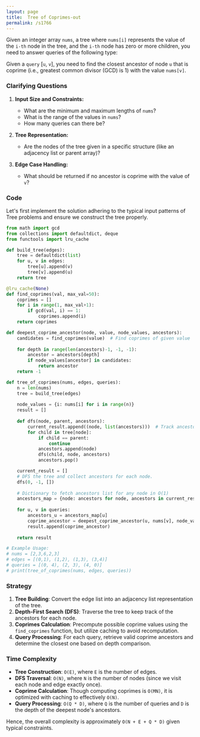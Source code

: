 ```yaml
---
layout: page
title:  Tree of Coprimes-out
permalink: /s1766
---
```

Given an integer array `nums`, a tree where `nums[i]` represents the value of the `i-th` node in the tree, and the `i-th` node has zero or more children, you need to answer queries of the following type:

Given a `query` [`u`, `v`], you need to find the closest ancestor of node `u` that is coprime (i.e., greatest common divisor (GCD) is 1) with the value `nums[v]`.

### Clarifying Questions
1. **Input Size and Constraints:**
   - What are the minimum and maximum lengths of `nums`?
   - What is the range of the values in `nums`?
   - How many queries can there be?
   
2. **Tree Representation:**
   - Are the nodes of the tree given in a specific structure (like an adjacency list or parent array)?
   
3. **Edge Case Handling:**
   - What should be returned if no ancestor is coprime with the value of `v`?

### Code
Let's first implement the solution adhering to the typical input patterns of Tree problems and ensure we construct the tree properly.

```python
from math import gcd
from collections import defaultdict, deque
from functools import lru_cache

def build_tree(edges):
    tree = defaultdict(list)
    for u, v in edges:
        tree[u].append(v)
        tree[v].append(u)
    return tree

@lru_cache(None)
def find_coprimes(val, max_val=50):
    coprimes = []
    for i in range(1, max_val+1):
        if gcd(val, i) == 1:
            coprimes.append(i)
    return coprimes

def deepest_coprime_ancestor(node, value, node_values, ancestors):
    candidates = find_coprimes(value)  # Find coprimes of given value
    
    for depth in range(len(ancestors)-1, -1, -1):
        ancestor = ancestors[depth]
        if node_values[ancestor] in candidates:
            return ancestor
    return -1

def tree_of_coprimes(nums, edges, queries):
    n = len(nums)
    tree = build_tree(edges)
    
    node_values = {i: nums[i] for i in range(n)}
    result = []
    
    def dfs(node, parent, ancestors):
        current_result.append((node, list(ancestors)))  # Track ancestors for the node
        for child in tree[node]:
            if child == parent:
                continue
            ancestors.append(node)
            dfs(child, node, ancestors)
            ancestors.pop()

    current_result = []
    # DFS the tree and collect ancestors for each node.
    dfs(0, -1, [])
    
    # Dictionary to fetch ancestors list for any node in O(1)
    ancestors_map = {node: ancestors for node, ancestors in current_result}
    
    for u, v in queries:
        ancestors_u = ancestors_map[u]
        coprime_ancestor = deepest_coprime_ancestor(u, nums[v], node_values, ancestors_u)
        result.append(coprime_ancestor)
    
    return result

# Example Usage:
# nums = [2,3,6,2,3]
# edges = [(0,1), (1,2), (1,3), (3,4)]
# queries = [(0, 4), (2, 3), (4, 0)]
# print(tree_of_coprimes(nums, edges, queries))
```

### Strategy
1. **Tree Building**: Convert the edge list into an adjacency list representation of the tree.
2. **Depth-First Search (DFS)**: Traverse the tree to keep track of the ancestors for each node.
3. **Coprimes Calculation**: Precompute possible coprime values using the `find_coprimes` function, but utilize caching to avoid recomputation.
4. **Query Processing**: For each query, retrieve valid coprime ancestors and determine the closest one based on depth comparison.

### Time Complexity
- **Tree Construction**: `O(E)`, where `E` is the number of edges.
- **DFS Traversal**: `O(N)`, where `N` is the number of nodes (since we visit each node and edge exactly once).
- **Coprime Calculation**: Though computing coprimes is `O(MN)`, it is optimized with caching to effectively `O(N)`.
- **Query Processing**: `O(Q * D)`, where `Q` is the number of queries and `D` is the depth of the deepest node's ancestors.

Hence, the overall complexity is approximately `O(N + E + Q * D)` given typical constraints.